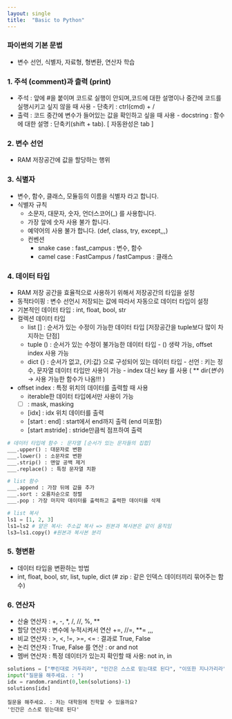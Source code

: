 ```yaml
---
layout: single
title:  "Basic to Python"
---
```


### 파이썬의 기본 문법
  - 변수 선언, 식별자, 자료형, 형변환, 연산자 학습

### 1. 주석 (comment)과 츨력 (print)
- 주석 : 앞에 #을 붙이며 코드로 실행이 안되며,코드에 대한 설명이나 중간에 코드를 실행시키고 싶지 않을 때 사용 
       - 단축키 : ctrl(cmd) + / 
-  출력 : 코드 중간에 변수가 들어있는 값을 확인하고 싶을 때 사용
        -  docstring : 함수에 대한 설명 : 단축키(shift + tab). [ 자동완성은 tab ]
       

### 2. 변수 선언
- RAM 저장공간에 값을 할당하는 행위 

### 3. 식별자
  - 변수, 함수, 클래스, 모듈등의 이름을 식별자 라고 합니다. 
  - 식별자 규칙
     - 소문자, 대문자, 숫자, 언더스코어(_) 를 사용합니다. 
     - 가장 앞에 숫자 사용 불가 합니다. 
     - 예약어의 사용 불가 합니다. (def, class, try, except,,,)
     - 컨벤션
          - snake case : fast_campus : 변수, 함수
          - camel case : FastCampus / fastCampus : 클래스 
     

### 4. 데이터 타입
- RAM 저장 공간을 효율적으로 사용하기 위해서 저장공간의 타입을 설정
- 동적타이핑 : 변수 선언시 저장되는 값에 따라서 자동으로 데이터 타입이 설정
- 기본적인 데이터 타입 : int, float, bool, str
- 컬렉션 데이터 타입 
     - list [] : 순서가 있는 수정이 가능한 데이터 타입 [저장공간을 tuple보다 많이 차지하는 단점]
     - tuple () : 순서가 있는 수정이 불가능한 데이터 타입 - () 생략 가능, offset index 사용 가능
     - dict {} : 순서가 없고, {키:값} 으로 구성되어 있는 데이터 타입
            - 선언 : 키는 정수, 문자열 데이터 타입만 사용이 가능
            - index 대신 key 를 사용
 ( ** dir(_변수_) -> 사용 가능한 함수가 나옴!!! )
- offset index : 특정 위치의 데이터를 출력할 때 사용
    - iterable한 데이터 타입에서만 사용이 가능
    - [ ] : mask, masking
    - [idx] : idx 위치 데이터를 출력
    - [start : end] : start에서 end까지 출력 (end 미포함)
    - [start :end:stride] : stride만큼씩 점프하여 출력

```python
# 데이터 타입에 함수 : 문자열 [순서가 있는 문자들의 집합]
___.upper() : 대문자로 변환
___.lower() : 소문자로 변환
___.strip() : 맨앞 공백 제거
___.replace() : 특정 문자열 치환
```

```python
# list 함수
___.append : 가장 뒤에 값을 추가
___.sort : 오름차순으로 정렬
___.pop : 가장 마지막 데이터를 출력하고 출력한 데이터를 삭제
```

```python
# list 복사
ls1 = [1, 2, 3]
ls1=ls2 # 얕은 복사: 주소값 복사 => 원본과 복사본은 같이 움직임
ls3=ls1.copy() #원본과 복사본 분리
```

### 5. 형변환
- 데이터 타입을 변환하는 방법
- int, float, bool, str, list, tuple, dict
(# zip : 같은 인덱스 데이터끼리 묶어주는 함수) 


### 6. 연산자 
- 산술 연산자 : +, -, *, /, //, %, **
- 할당 연산자 : 변수에 누적시켜서 연산 +=, //=, **= ,,,
- 비교 연산자 : >, <, !=, >=, <= : 결과로 True, False
- 논리 연산자 : True, False 를 연산 : or and not
- 멤버 연산자 : 특정 데이터가 있는지 확인할 때 사용: not in, in 


```python
solutions = ["뿌린대로 거두리라", "인간은 스스로 믿는대로 된다", "이또한 지나가리라" ]
input("질문을 해주세요. : ")
idx = random.randint(0,len(solutions)-1)
solutions[idx]
```
    질문을 해주세요. : 저는 대학원에 진학할 수 있을까요?
    '인간은 스스로 믿는대로 된다'


